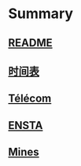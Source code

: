 # Summary

## [README](README.md)
## [时间表](timeline.md)
## [Télécom](telecom.md)
## [ENSTA](ensta.md)
## [Mines](mines.md)
